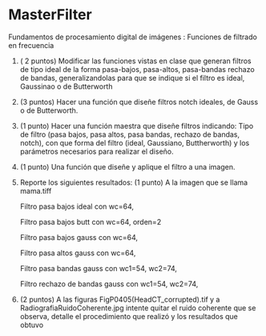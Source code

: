 # MasterFilter
Fundamentos de procesamiento digital de imágenes : Funciones de filtrado en frecuencia

1. ( 2 puntos) Modificar las funciones vistas en clase que generan filtros de tipo ideal de la forma pasa-bajos, pasa-altos, pasa-bandas rechazo de bandas, generalizandolas para que se indique si el filtro es ideal, Gaussinao o de Butterworth

2. (3 puntos) Hacer una función que diseñe filtros notch ideales, de Gauss o de Butterworth.

3. (1 punto) Hacer una función maestra que diseñe filtros indicando: Tipo de filtro (pasa bajos, pasa altos, pasa bandas, rechazo de bandas, notch), con que forma del filtro (ideal, Gaussiano, Buttherworth) y los parámetros necesarios para realizar el diseño.

4. (1 punto) Una función que diseñe y aplique el filtro a una imagen.

5. Reporte los siguientes resultados:
    (1 punto) A la imagen que se llama mama.tiff
  
      Filtro pasa bajos ideal con wc=64,

      Filtro pasa bajos butt con wc=64, orden=2

      Filtro pasa bajos gauss con wc=64,

      Filtro pasa altos gauss con wc=64,

      Filtro pasa bandas gauss con wc1=54, wc2=74,

      Filtro rechazo de bandas gauss con wc1=54, wc2=74,

6. (2 puntos) A las figuras FigP0405(HeadCT_corrupted).tif y a RadiografiaRuidoCoherente.jpg intente quitar el ruido coherente que se observa, detalle el procedimiento que realizó y los resultados que obtuvo
